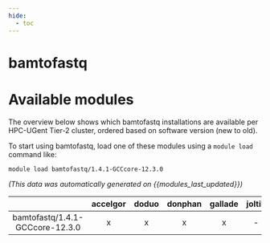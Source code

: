 ```yaml
---
hide:
  - toc
---
```


bamtofastq
==========

# Available modules


The overview below shows which bamtofastq installations are available per HPC-UGent Tier-2 cluster, ordered based on software version (new to old).

To start using bamtofastq, load one of these modules using a `module load` command like:

```shell
module load bamtofastq/1.4.1-GCCcore-12.3.0
```

*(This data was automatically generated on {{modules_last_updated}})*  

| |accelgor|doduo|donphan|gallade|joltik|shinx|skitty|
| :---: | :---: | :---: | :---: | :---: | :---: | :---: | :---: |
|bamtofastq/1.4.1-GCCcore-12.3.0|x|x|x|x|-|x|x|

